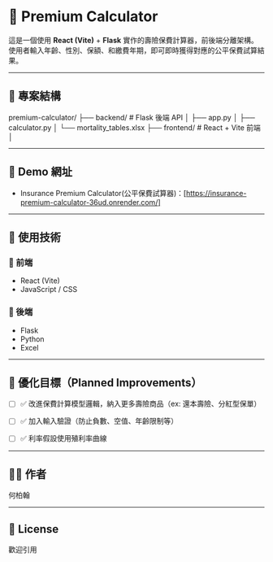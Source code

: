 # 🧮 Premium Calculator

這是一個使用 **React (Vite)** + **Flask** 實作的壽險保費計算器，前後端分離架構。  
使用者輸入年齡、性別、保額、和繳費年期，即可即時獲得對應的公平保費試算結果。

---

## 📁 專案結構
premium-calculator/ ├── backend/ # Flask 後端 API │ ├── app.py │ ├── calculator.py │ └── mortality_tables.xlsx 
                    ├── frontend/ # React + Vite 前端 │ 

---

## 🚀 Demo 網址
- Insurance Premium Calculator(公平保費試算器)：[https://insurance-premium-calculator-36ud.onrender.com/]

---

## 🧠 使用技術

### 🔹 前端
- React (Vite)
- JavaScript / CSS

### 🔹 後端
- Flask
- Python
- Excel

---
## 🎯 優化目標（Planned Improvements）

- [ ] ✅ 改進保費計算模型邏輯，納入更多壽險商品（ex: 還本壽險、分紅型保單）
- [ ] ✅ 加入輸入驗證（防止負數、空值、年齡限制等）
- [ ] ✅ 利率假設使用殖利率曲線


---

## 🙋‍♂️ 作者
何柏翰

---
## 📄 License
歡迎引用
